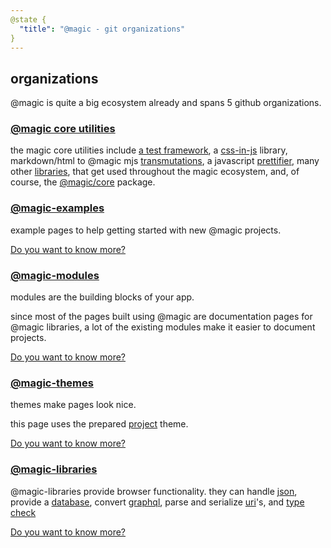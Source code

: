 ```yaml
---
@state {
  "title": "@magic - git organizations"
}
---
```


<Hero state></Hero>

<div>

## organizations

@magic is quite a big ecosystem already and spans 5 github organizations.

<div class="Packages">

### [@magic core utilities](https://github.com/magic/)

the magic core utilities include
[a test framework](https://magic.github.io/test), a
[css-in-js](https://github.com/magic/css/) library,
markdown/html to @magic mjs [transmutations](https://github.com/magic/transmute/),
a javascript [prettifier](https://github.com/magic/format/),
many other [libraries](https://github.com/magic/),
that get used throughout the magic ecosystem, and, of course, the
[@magic/core](https://github.com/magic/core)
package.

### [@magic-examples](https://github.com/magic-examples/)

example pages to help getting started with new @magic projects.

[Do you want to know more?](https://magic-examples.github.io/)

### [@magic-modules](https://github.com/magic-modules/)

modules are the building blocks of your app.

since most of the pages built using @magic are documentation pages for @magic libraries,
a lot of the existing modules make it easier to document projects.

[Do you want to know more?](https://magic-modules.github.io/)

### [@magic-themes](https://github.com/magic-themes/)

themes make pages look nice.

this page uses the prepared [project](https://magic-themes.github.io/project) theme.

[Do you want to know more?](https://magic-themes.github.io/)


### [@magic-libraries](https://github.com/magic-libraries)

@magic-libraries provide browser functionality.
they can handle [json](https://github.com/magic-libraries/json/),
provide a [database](https://github.com/magic-libraries/db),
convert [graphql](https://github.com/magic-libraries/graphql),
parse and serialize [uri](https://github.com/magic-libraries/uri)'s,
and [type check](https://github.com/magic-libraries/is)

[Do you want to know more?](https://magic-libraries.github.io/)

</div>
